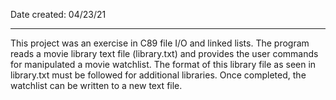 Date created: 04/23/21

---

This project was an exercise in C89 file I/O and linked lists. The program reads a movie library text file (library.txt) and provides the user commands for manipulated a movie watchlist. The format of this library file as seen in library.txt must be followed for additional libraries. Once completed, the watchlist can be written to a new text file.
